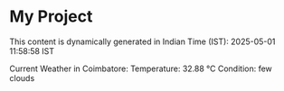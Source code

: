 # My Project

This content is dynamically generated in Indian Time (IST): 2025-05-01 11:58:58 IST


Current Weather in Coimbatore:
Temperature: 32.88 °C
Condition: few clouds
